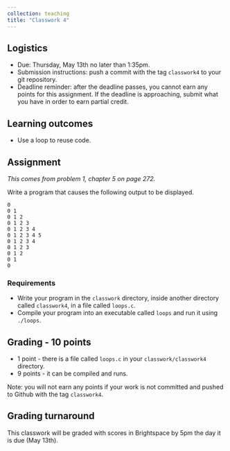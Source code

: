 ```yaml
---
collection: teaching
title: "Classwork 4"
---
```


## Logistics
* Due: Thursday, May 13th no later than 1:35pm.
* Submission instructions: push a commit with the tag `classwork4` to your git
	repository.
* Deadline reminder: after the deadline passes, you cannot earn any points for
	this assignment. If the deadline is approaching, submit what you have in
	order to earn partial credit.

## Learning outcomes
* Use a loop to reuse code.

## Assignment

*This comes from problem 1, chapter 5 on page 272.*

Write a program that causes the following output to be displayed.

```
0
0 1
0 1 2
0 1 2 3
0 1 2 3 4
0 1 2 3 4 5
0 1 2 3 4
0 1 2 3
0 1 2
0 1
0
```

### Requirements

* Write your program in the `classwork` directory, inside another directory called
	`classwork4`, in  a file called `loops.c`.
* Compile your program into an executable called `loops` and run it using
	`./loops`.

## Grading - 10 points
* 1 point - there is a file called `loops.c` in your
	`classwork/classwork4` directory.
* 9 points - it can be compiled and runs.

Note: you will not earn any points if your work is not committed and pushed to
Github with the tag `classwork4`.

## Grading turnaround
This classwork will be graded with scores in Brightspace by 5pm the day it is
due (May 13th).
